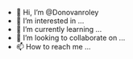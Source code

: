 - 👋 Hi, I’m @Donovanroley
- 👀 I’m interested in ...
- 🌱 I’m currently learning ...
- 💞️ I’m looking to collaborate on ...
- 📫 How to reach me ...

<!---
Donovanroley/Donovanroley is a ✨ special ✨ repository because its `README.md` (this file) appears on your GitHub profile.
You can click the Preview link to take a look at your changes.
--->
